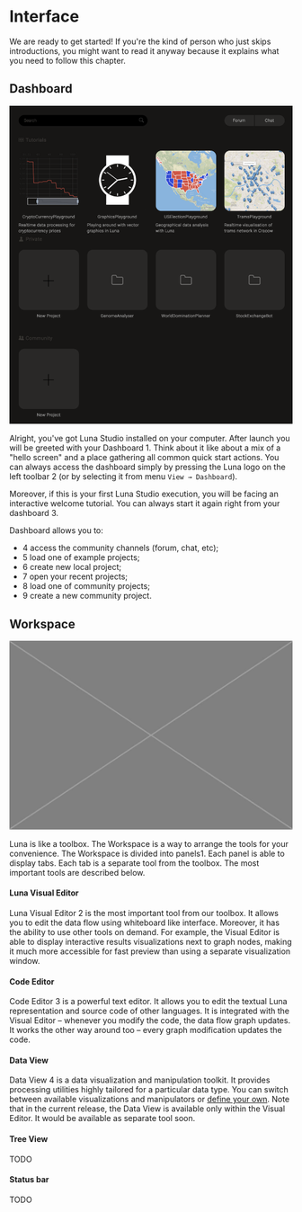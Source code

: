 # Interface

We are ready to get started! If you're the kind of person who just skips introductions, you might want to read it anyway because it explains what you need to follow this chapter.


## Dashboard

![](/assets/hello_screen.png)

Alright, you've got Luna Studio installed on your computer. After launch you will be greeted with your Dashboard <span class="uiref">1</span>. Think about it like about a mix of a "hello screen" and a place gathering all common quick start actions. You can always access the dashboard simply by pressing the Luna logo on the left toolbar <span class="uiref">2</span> (or by selecting it from menu `View → Dashboard`).

Moreover, if this is your first Luna Studio execution, you will be facing an interactive welcome tutorial. You can always start it again right from your dashboard <span class="uiref">3</span>. 

Dashboard allows you to:
  * <span class="uiref">4</span> access the community channels (forum, chat, etc);
  * <span class="uiref">5</span> load one of example projects;
  * <span class="uiref">6</span> create new local project; 
  * <span class="uiref">7</span> open your recent projects;
  * <span class="uiref">8</span> load one of community projects;
  * <span class="uiref">9</span> create a new community project. 



## Workspace

![](/assets/placeholder.jpg)

Luna is like a toolbox. The Workspace is a way to arrange the tools for your convenience. The Workspace is divided into panels<span class="uiref">1</span>. Each panel is able to display tabs. Each tab is a separate tool from the toolbox. The most important tools are described below.

#### Luna Visual Editor
Luna Visual Editor <span class="uiref">2</span> is the most important tool from our toolbox. It allows you to edit the data flow using whiteboard like interface. Moreover, it has the ability to use other tools on demand. For example, the Visual Editor is able to display interactive results visualizations next to graph nodes, making it much more accessible for fast preview than using a separate visualization window.

#### Code Editor
Code Editor <span class="uiref">3</span> is a powerful text editor. It allows you to edit the textual Luna representation and source code of other languages. It is integrated with the Visual Editor – whenever you modify the code, the data flow graph updates. It works the other way around too – every graph modification updates the code.

#### Data View
Data View <span class="uiref">4</span> is a data visualization and manipulation toolkit. It provides processing utilities highly tailored for a particular data type. You can switch between available visualizations and manipulators or [define your own](dummy.md). Note that in the current release, the Data View is available only within the Visual Editor. It would be available as separate tool soon.

#### Tree View
TODO 

#### Status bar
TODO
